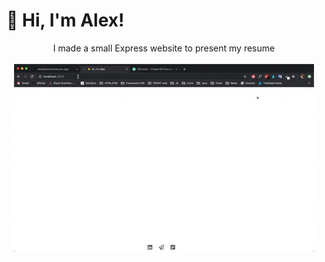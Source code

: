 <h1>🥥 Hi, I'm Alex!</h1>

<p align="center">
I made a small Express website to present my resume<br><br>
<img src="/public/img/github/website-intro.gif">
</p>
